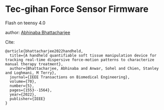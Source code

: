 # Tec-gihan Force Sensor Firmware

Flash on teensy 4.0

author: [Abhinaba Bhattacharjee](https://www.linkedin.com/in/abhi-bjee)

Cite:

```
@article{bhattacharjee2022handheld,
  title={A handheld quantifiable soft tissue manipulation device for tracking real-time dispersive force-motion patterns to characterize manual therapy treatment},
  author={Bhattacharjee, Abhinaba and Anwar, Sohel and Chien, Stanley and Loghmani, M Terry},
  journal={IEEE Transactions on Biomedical Engineering},
  volume={70},
  number={5},
  pages={1553--1564},
  year={2022},
  publisher={IEEE}
}
```

